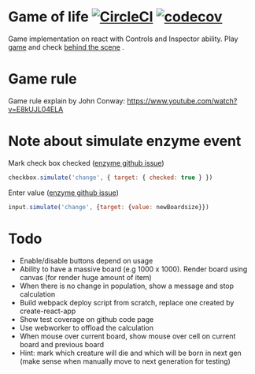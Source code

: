 # Game of life [![CircleCI](https://circleci.com/gh/tuanngominh/game-of-life.svg?style=svg)](https://circleci.com/gh/tuanngominh/game-of-life) [![codecov](https://codecov.io/gh/tuanngominh/game-of-life/branch/master/graph/badge.svg)](https://codecov.io/gh/tuanngominh/game-of-life)


Game implementation on react with Controls and Inspector ability. Play [game](https://tuanngominh.github.io/game-of-life) and check [behind the scene](https://tuanngo.me/2017/01/13/game-of-life/) .

# Game rule
Game rule explain by John Conway: https://www.youtube.com/watch?v=E8kUJL04ELA 

# Note about simulate enzyme event 
Mark check box checked ([enzyme github issue](https://github.com/airbnb/enzyme/issues/216#issuecomment-191114107))
```js
checkbox.simulate('change', { target: { checked: true } })
```

Enter value ([enzyme github issue](https://github.com/airbnb/enzyme/issues/76#issuecomment-189606849))
```js
input.simulate('change', {target: {value: newBoardsize}})
```

# Todo
- Enable/disable buttons depend on usage
- Ability to have a massive board (e.g 1000 x 1000). Render board using canvas (for render huge amount of item)
- When there is no change in population, show a message and stop calculation
- Build webpack deploy script from scratch, replace one created by create-react-app
- Show test coverage on github code page
- Use webworker to offload the calculation
- When mouse over current board, show mouse over cell on current board and previous board
- Hint: mark which creature will die and which will be born in next gen (make sense when manually move to next generation for testing)
